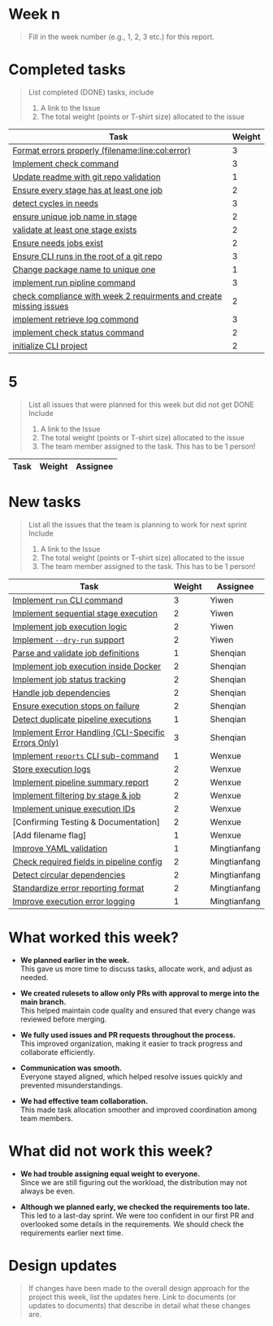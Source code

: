 
# Week n

> Fill in the week number (e.g., 1, 2, 3 etc.) for this report.


# Completed tasks

> List completed (DONE) tasks, include
> 1. A link to the Issue
> 2. The total weight (points or T-shirt size) allocated to the issue

| Task | Weight |
| ---- | ------ |
|  [Format errors properly (filename:line:col:error)](https://github.com/CS6510-SEA-SP25/t1-cicd/issues/48)    |   3     |
|  [Implement check command](https://github.com/CS6510-SEA-SP25/t1-cicd/issues/41)    |    3    |
|  [Update readme with git repo validation](https://github.com/CS6510-SEA-SP25/t1-cicd/issues/53)    |    1    |
|  [Ensure every stage has at least one job](https://github.com/CS6510-SEA-SP25/t1-cicd/issues/47)    |     2   |
|  [detect cycles in needs](https://github.com/CS6510-SEA-SP25/t1-cicd/issues/45)    |    3    |
|  [ensure unique job name in stage](https://github.com/CS6510-SEA-SP25/t1-cicd/issues/44)    |    2    |
|  [validate at least one stage exists](https://github.com/CS6510-SEA-SP25/t1-cicd/issues/43)    |    2    |
|  [Ensure needs jobs exist](https://github.com/CS6510-SEA-SP25/t1-cicd/issues/46)    |    2    |
|  [Ensure CLI runs in the root of a git repo](https://github.com/CS6510-SEA-SP25/t1-cicd/issues/38)    |   3     |
|  [Change package name to unique one](https://github.com/CS6510-SEA-SP25/t1-cicd/issues/50)    |   1     |
|  [implement run pipline command](https://github.com/CS6510-SEA-SP25/t1-cicd/issues/8)    |    3    |
|  [check compliance with week 2 requirments and create missing issues](https://github.com/CS6510-SEA-SP25/t1-cicd/issues/39)    |    2    |
|  [implement retrieve log commond](https://github.com/CS6510-SEA-SP25/t1-cicd/issues/10)    |    3    |
|  [implement check status command](https://github.com/CS6510-SEA-SP25/t1-cicd/issues/9)    |    2    |
|  [initialize CLI project](https://github.com/CS6510-SEA-SP25/t1-cicd/issues/7)    |   2     |



# 5
> List all issues that were planned for this week but did not get DONE
> Include
> 1. A link to the Issue
> 2. The total weight (points or T-shirt size) allocated to the issue
> 3. The team member assigned to the task. This has to be 1 person!

| Task | Weight | Assignee |
| ---- | ------ | -------- |





# New tasks

> List all the issues that the team is planning to work for next sprint
> Include
> 1. A link to the Issue
> 2. The total weight (points or T-shirt size) allocated to the issue
> 3. The team member assigned to the task. This has to be 1 person!

| Task                                          | Weight | Assignee |
| --------------------------------------------- | ------ | -------- |
| [Implement `run` CLI command](#)              | 3      | Yiwen |
| [Implement sequential stage execution](#)     | 2      | Yiwen   |
| [Implement job execution logic](#)            | 2      | Yiwen  |
| [Implement `--dry-run` support](#)            | 2      | Yiwen  |
| [Parse and validate job definitions](#)       | 1      | Shenqian |
| [Implement job execution inside Docker](#)    | 2      | Shenqian |
| [Implement job status tracking](#)            | 2      | Shenqian |
| [Handle job dependencies](#)                  | 2      | Shenqian |
| [Ensure execution stops on failure](#)        | 2      | Shenqian |
| [Detect duplicate pipeline executions](#)     | 1      | Shenqian |
| [Implement Error Handling (CLI-Specific Errors Only)](#)   | 3     | Shenqian |
| [Implement `reports` CLI sub-command](#)      | 1      | Wenxue |
| [Store execution logs](#)                     | 2      | Wenxue |
| [Implement pipeline summary report](#)        | 2      | Wenxue |
| [Implement filtering by stage & job](#)       | 2      | Wenxue |
| [Implement unique execution IDs](#)           | 2      | Wenxue |
|  [Confirming Testing & Documentation]         | 2      | Wenxue |
|  [Add filename flag]                          | 1      | Wenxue |
| [Improve YAML validation](#)                  | 1      | Mingtianfang |
| [Check required fields in pipeline config](#) | 2      | Mingtianfang |
| [Detect circular dependencies](#)             | 2      | Mingtianfang |
| [Standardize error reporting format](#)       | 2      | Mingtianfang |
| [Improve execution error logging](#)          | 1      | Mingtianfang |

# What worked this week?

- **We planned earlier in the week.**  
  This gave us more time to discuss tasks, allocate work, and adjust as needed.

- **We created rulesets to allow only PRs with approval to merge into the main branch.**  
  This helped maintain code quality and ensured that every change was reviewed before merging.

- **We fully used issues and PR requests throughout the process.**  
  This improved organization, making it easier to track progress and collaborate efficiently.

- **Communication was smooth.**  
  Everyone stayed aligned, which helped resolve issues quickly and prevented misunderstandings.

- **We had effective team collaboration.**  
  This made task allocation smoother and improved coordination among team members.

# What did not work this week?

- **We had trouble assigning equal weight to everyone.**  
  Since we are still figuring out the workload, the distribution may not always be even.

- **Although we planned early, we checked the requirements too late.**  
  This led to a last-day sprint. We were too confident in our first PR and overlooked some details in the requirements. We should check the requirements earlier next time.

# Design updates

> If changes have been made to the overall design approach for the project this week, list the updates here. Link to documents (or updates to documents) that describe in detail what these changes are.
